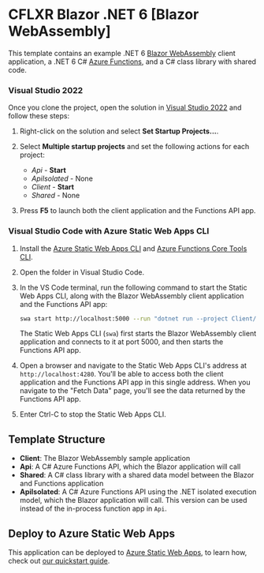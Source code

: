 # CFLXR Blazor .NET 6 [Blazor WebAssembly]

This template contains an example .NET 6 [Blazor WebAssembly](https://docs.microsoft.com/aspnet/core/blazor/?view=aspnetcore-6.0#blazor-webassembly) client application, a .NET 6 C# [Azure Functions](https://docs.microsoft.com/azure/azure-functions/functions-overview), and a C# class library with shared code.


### Visual Studio 2022

Once you clone the project, open the solution in [Visual Studio 2022](https://visualstudio.microsoft.com/vs/) and follow these steps:

1. Right-click on the solution and select **Set Startup Projects...**.

1. Select **Multiple startup projects** and set the following actions for each project:
    - *Api* - **Start**
    - *ApiIsolated* - None
    - *Client* - **Start**
    - *Shared* - None

1. Press **F5** to launch both the client application and the Functions API app.

### Visual Studio Code with Azure Static Web Apps CLI

1. Install the [Azure Static Web Apps CLI](https://www.npmjs.com/package/@azure/static-web-apps-cli) and [Azure Functions Core Tools CLI](https://www.npmjs.com/package/azure-functions-core-tools).

1. Open the folder in Visual Studio Code.

1. In the VS Code terminal, run the following command to start the Static Web Apps CLI, along with the Blazor WebAssembly client application and the Functions API app:

    ```bash
    swa start http://localhost:5000 --run "dotnet run --project Client/Client.csproj" --api-location Api
    ```

    The Static Web Apps CLI (`swa`) first starts the Blazor WebAssembly client application and connects to it at port 5000, and then starts the Functions API app.

1. Open a browser and navigate to the Static Web Apps CLI's address at `http://localhost:4280`. You'll be able to access both the client application and the Functions API app in this single address. When you navigate to the "Fetch Data" page, you'll see the data returned by the Functions API app.

1. Enter Ctrl-C to stop the Static Web Apps CLI.

## Template Structure

- **Client**: The Blazor WebAssembly sample application
- **Api**: A C# Azure Functions API, which the Blazor application will call
- **Shared**: A C# class library with a shared data model between the Blazor and Functions application
- **ApiIsolated**: A C# Azure Functions API using the .NET isolated execution model, which the Blazor application will call. This version can be used instead of the in-process function app in `Api`.

## Deploy to Azure Static Web Apps

This application can be deployed to [Azure Static Web Apps](https://docs.microsoft.com/azure/static-web-apps), to learn how, check out [our quickstart guide](https://aka.ms/blazor-swa/quickstart).
